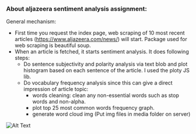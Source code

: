 ### About aljazeera sentiment analysis assignment:

General mechanism:

* First time you request the index page, web scraping of 10 most recent articles (https://www.aljazeera.com/news/) will start. Package used for web scraping is beautiful soup. 
* When an article is fetched, it starts sentiment analysis. It does following steps: 
  * Do sentence subjectivity and polarity analysis via text blob and plot histogram based on each sentence of the article. I used the ploty JS lib.
  * Do vocabulary frequency analysis since this can give a direct impression of article topic:
    * words cleaning: clean any non-essential words such as stop words and non-alpha.
    * plot top 25 most common words frequency graph.
    * generate word cloud img (Put img files in media folder on server)


![Alt Text](demo.gif)
